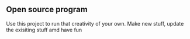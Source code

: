 ## Open source program

Use this project to run that creativity of your own. Make new stuff, update the exisiting stuff amd have fun
